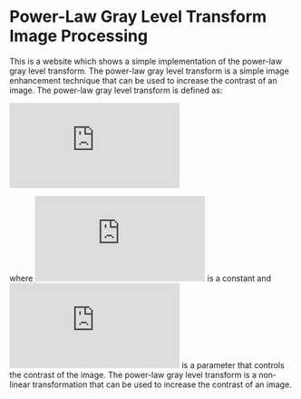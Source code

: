 # Power-Law Gray Level Transform Image Processing

This is a website which shows a simple implementation of the power-law gray level transform. The power-law gray level transform is a simple image enhancement technique that can be used to increase the contrast of an image. The power-law gray level transform is defined as:

![Power-Law Gray Level Transform](https://latex.codecogs.com/gif.latex?g%28x%29%20%3D%20c%20%5Ccdot%20x%5E%7B%5Cgamma%7D)

where ![c](https://latex.codecogs.com/gif.latex?c) is a constant and ![gamma](https://latex.codecogs.com/gif.latex?%5Cgamma) is a parameter that controls the contrast of the image. The power-law gray level transform is a non-linear transformation that can be used to increase the contrast of an image.
